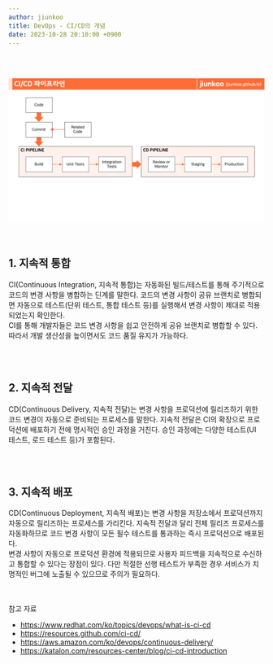 ```yaml
---
author: jiunkoo
title: DevOps - CI/CD의 개념
date: 2023-10-28 20:10:00 +0900
---
```


<br/>
<br/>

![png](/_assets/img/infra/devops/1-1.png)

<br/>

## 1. 지속적 통합

CI(Continuous Integration, 지속적 통합)는 자동화된 빌드/테스트를 통해 주기적으로 코드의 변경 사항을 병합하는 딘계를 말한다. 코드의 변경 사항이 공유 브랜치로 병합되면 자동으로 테스트(단위 테스트, 통합 테스트 등)를 실행해서 변경 사항이 제대로 적용되었는지 확인한다.<br/>
CI를 통해 개발자들은 코드 변경 사항을 쉽고 안전하게 공유 브랜치로 병합할 수 있다. 따라서 개발 생산성을 높이면서도 코드 품질 유지가 가능하다.<br/>

<br/>
<br/>

## 2. 지속적 전달

CD(Continuous Delivery, 지속적 전달)는 변경 사항을 프로덕션에 릴리즈하기 위한 코드 변경이 자동으로 준비되는 프로세스를 말한다. 지속적 전달은 CI의 확장으로 프로덕션에 배포하기 전에 명시적인 승인 과정을 거친다. 승인 과정에는 다양한 테스트(UI 테스트, 로드 테스트 등)가 포함된다.<br/>

<br/>
<br/>

## 3. 지속적 배포

CD(Continuous Deployment, 지속적 배포)는 변경 사항을 저장소에서 프로덕션까지 자동으로 릴리즈하는 프로세스를 가리킨다. 지속적 전달과 달리 전체 릴리즈 프로세스를 자동화하므로 코드 변경 사항이 모든 필수 테스트를 통과하는 즉시 프로덕션으로 배포된다.<br/>
변경 사항이 자동으로 프로덕션 환경에 적용되므로 사용자 피드백을 지속적으로 수신하고 통합할 수 있다는 장점이 있다. 다만 적절한 선행 테스트가 부족한 경우 서비스가 치명적인 버그에 노출될 수 있으므로 주의가 필요하다.<br/>

<br/>
<br/>

<div class="adm-reference">
    <div class="adm-title-reference">참고 자료</div>
    <ul>
        <li><a href="https://www.redhat.com/ko/topics/devops/what-is-ci-cd">https://www.redhat.com/ko/topics/devops/what-is-ci-cd</a></li>
        <li><a href="https://resources.github.com/ci-cd/">https://resources.github.com/ci-cd/</a></li>
        <li><a href="https://aws.amazon.com/ko/devops/continuous-delivery/">https://aws.amazon.com/ko/devops/continuous-delivery/</a></li>
        <li><a href="https://katalon.com/resources-center/blog/ci-cd-introduction">https://katalon.com/resources-center/blog/ci-cd-introduction</a></li>
    </ul>
</div>

